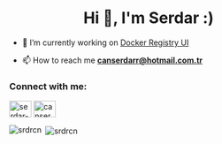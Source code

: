 <h1 align="center">Hi 👋, I'm Serdar :)</h1>

- 🔭 I’m currently working on [Docker Registry UI](https://github.com/srdrcn/registryui)

- 📫 How to reach me **canserdarr@hotmail.com.tr**

<p align="left">
<h3 align="left">Connect with me:</h3>
<a href="https://linkedin.com/in/serdar-can" target="blank"><img align="center" src="https://cdn.jsdelivr.net/npm/simple-icons@3.0.1/icons/linkedin.svg" alt="serdar-can" height="30" width="40" /></a>
<a href="https://www.hackerrank.com/canserdarr" target="blank"><img align="center" src="https://cdn.jsdelivr.net/npm/simple-icons@3.0.1/icons/hackerrank.svg" alt="canserdarr" height="30" width="40" /></a>
</p>



<p><img align="left" src="https://github-readme-stats.vercel.app/api/top-langs/?username=srdrcn&layout=compact" alt="srdrcn" /></p>

<p>&nbsp;<img align="center" src="https://github-readme-stats.vercel.app/api?username=srdrcn&show_icons=true" alt="srdrcn" /></p>
